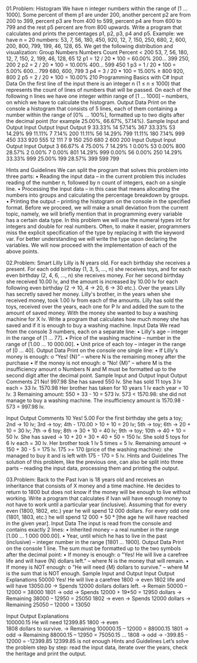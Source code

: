 01.Problem: Histogram
We have n integer numbers within the range of [1 … 1000]. Some percent of them p1 are under 200, 
another percent p2 are from 200 to 399, percent p3 are from 400 to 599, percent p4 are from 600 
to 799 and the rest p5 percent are from 800 upwards. Write a program that calculates and prints the 
percentages p1, p2, p3, p4 and p5.
Example: we have n = 20 numbers: 53, 7, 56, 180, 450, 920, 12, 7, 150, 250, 680, 2, 600, 200, 800, 
799, 199, 46, 128, 65. We get the following distribution and visualization:
Group Numbers Numbers Count Percent 
< 200 53, 7, 56, 180, 12, 7, 
150, 2, 199, 46, 128, 65 12 p1 = 12 / 20 * 100 = 60.00%
200… 399 250, 200 2 p2 = 2 / 20 * 100 = 10.00%
400… 599 450 1 p3 = 1 / 20 * 100 = 5.00%
600… 799 680, 600, 799 3 p4 = 3 / 20 * 100 = 15.00%
≥ 800 920, 800 2 p5 = 2 / 20 * 100 = 10.00%
210 Programming Basics with C#
Input Data
On the first line of the input there is an integer n (1 ≤ n ≤ 1000) that represents the count of lines of 
numbers that will be passed. On each of the following n lines we have one integer within range of [1 
… 1000] – numbers, on which we have to calculate the histogram.
Output Data
Print on the console a histogram that consists of 5 lines, each of them containing a number within the 
range of [0% … 100%], formatted up to two digits after the decimal point (for example 25.00%, 
66.67%, 57.14%).
Sample Input and Output
Input  Output   Input Output 
9      33.33%   14    57.14%
367    33.33%   53    14.29%
99     11.11%   7     7.14%
200    11.11%   56    14.29%
799    11.11%   180    7.14%
999             450
333             920
555             12
111             7
9               150
                250
                680
                2
                600
                200
Input Output  Input Output  Input Output 
3     66.67%  4     75.00%  7     14.29%
1      0.00%  53     0.00%  800   28.57%
2      0.00%  7      0.00%  801   14.29%
999    0.00%  56     0.00%  250   14.29%
      33.33%  999   25.00%  199   28.57%
                            399
                            599
                            799

Hints and Guidelines
We can split the program that solves this problem into three parts:
• Reading the input data – in the current problem this includes reading of the number n, followed 
by n count of integers, each on a single line.
• Processing the input data – in this case that means allocating the numbers into groups and 
calculating the percentage breakdown by groups.
• Printing the output – printing the histogram on the console in the specified format.
Before we proceed, we will make a small deviation from the current topic, namely, we will briefly 
mention that in programming every variable has a certain data type. In this problem we will use the 
numeral types int for integers and double for real numbers. Often, to make it easier, programmers 
miss the explicit specification of the type by replacing it with the keyword var. For better 
understanding we will write the type upon declaring the variables.
We will now proceed with the implementation of each of the above points.

02.Problem: Smart Lilly
Lilly is N years old. For each birthday she receives a present. For each odd birthday (1, 3, 5, …, n) she 
receives toys, and for each even birthday (2, 4, 6, …, n) she receives money. For her second birthday
she received 10.00 lv, and the amount is increased by 10.00 lv for each following even birthday
(2 -> 10, 4 -> 20, 6 -> 30 etc.). Over the years Lilly has secretly saved her money. Lilly's brother, in 
the years when she received money, took 1.00 lv from each of the amounts. Lilly has sold the toys, 
received over the years, each one for P lv and added the sum to the amount of saved money. With 
the money she wanted to buy a washing machine for X lv.
Write a program that calculates how much money she has saved and if it is enough to buy a washing 
machine.
Input Data
We read from the console 3 numbers, each on a separate line:
• Lilly's age – integer in the range of [1 … 77].
• Price of the washing machine – number in the range of [1.00 … 10 000.00].
• Unit price of each toy – integer in the range of [0 … 40].
Output Data
Print on the console one single line:
• If Lilly's money is enough:
o “Yes! {N}” – where N is the remaining money after the purchase
• If the money is not enough:
o “No! {M}” – where M is the insufficiency amount
o Numbers N and M must be formatted up to the second digit after the decimal point.
Sample Input and Output
Input     Output      Comments 
 21       No! 997.98  She has saved 550 lv. She has sold 11 toys 3 lv each = 33 lv. 
 1570.98              Her brother has taken for 10 years 1 lv each year = 10 lv. 
 3                    Remaining amount: 550 + 33 - 10 = 573 lv.
                      573 < 1570.98: she did not manage to buy a washing machine. The 
                      insufficiency amount is 1570.98 - 573 = 997.98 lv.

Input    Output    Comments 
 10      Yes!      5.00 For the first birthday she gets a toy; 2nd -> 10 lv; 3rd -> toy; 4th -
 170.00            > 10 + 10 = 20 lv; 5th -> toy; 6th -> 20 + 10 = 30 lv; 7th -> 
 6                 toy; 8th -> 30 + 10 = 40 lv; 9th -> toy; 10th -> 40 + 10 = 50 lv.
                   She has saved -> 10 + 20 + 30 + 40 + 50 = 150 lv. She sold 5 toys 
                  for 6 lv each = 30 lv. Her brother took 1 lv 5 times = 5 lv.
                  Remaining amount -> 150 + 30 - 5 = 175 lv. 175 >= 170 (price of 
                  the washing machine): she managed to buy it and is left with 175 -
                  170 = 5 lv.
Hints and Guidelines
The solution of this problem, like the previous one, can also be split into three parts – reading the 
input data, processing them and printing the output.

03.Problem: Back to the Past
Ivan is 18 years old and receives an inheritance that consists of X money and a time machine. He 
decides to return to 1800 but does not know if the money will be enough to live without working. 
Write a program that calculates if Ivan will have enough money to not have to work until a particular 
year (inclusive). Assuming that for every even (1800, 1802, etc.) year he will spend 12 000 dollars. 
For every odd one (1801, 1803, etc.) he will spend 12 000 + 50 * [the age he will have reached in 
the given year].
Input Data
The input is read from the console and contains exactly 2 lines:
• Inherited money – a real number in the range [1.00 … 1 000 000.00].
• Year, until which he has to live in the past (inclusive) – integer number in the range [1801 … 
1900].
Output Data
Print on the console 1 line. The sum must be formatted up to the two symbols after the decimal point:
• If money is enough:
o "Yes! He will live a carefree life and will have {N} dollars left." – where N is the money that 
will remain.
• If money is NOT enough:
o "He will need {М} dollars to survive." – where M is the sum that is NOT enough.
Sample Input and Output
Input   Output                        Explanations 
50000   Yes! He will live a carefree  1800 → even
1802    life and will have 13050.00    → Spends 12000 dollars
        dollars left.                  → Remain 50000 – 12000 = 38000
                                      1801 → odd
                                      → Spends 12000 + 19*50 = 12950 dollars
                                      → Remaining 38000 – 12950 = 25050
                                      1802 → even
                                      → Spends 12000 dollars
                                      → Remaining 25050 – 12000 = 13050
                                      
Input      Output                     Explanations                                       
100000.15  He will need 12399.85      1800 → even   
1808       dollars to survive.        → Remaining 100000.15 – 12000 = 88000.15 
                                      1801 → odd
                                      → Remaining 88000.15 – 12950 = 75050.15
                                      … 
                                      1808 → odd → -399.85 - 12000 = -12399.85
                                      12399.85 is not enough
Hints and Guidelines
Let’s solve the problem step by step: read the input data, iterate over the years, check the heritage 
and print the output.
